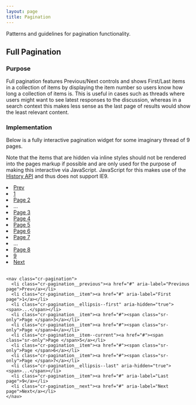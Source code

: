 ```yaml
---
layout: page
title: Pagination
---
```


Patterns and guidelines for pagination functionality.

## Full Pagination

### Purpose
Full pagination features Previous/Next controls and shows First/Last items in a collection of items by displaying the item number so users know how long a collection of items is. This is useful in cases such as threads where users might want to see latest responses to the discussion, whereas in a search context this makes less sense as the last page of results would show the least relevant content.

### Implementation
Below is a fully interactive pagination widget for some imaginary thread of 9 pages.

Note that the items that are hidden via inline styles should not be rendered into the pages markup if possible and are only used for the purpose of making this interactive via JavaScript. JavaScript for this makes use of the [History API](https://developer.mozilla.org/en-US/docs/Web/API/History_API) and thus does not support IE9.

<nav class="cr-pagination">
  <li class="cr-pagination__previous"><a href="#" aria-label="Previous page">Prev</a></li>
  <li class="cr-pagination__item is-first-item"><a href="#" class="js-pagination-item" data-target-item="1" aria-label="First page">1</a></li>
  <li class="cr-pagination__item"><a href="#" class="js-cr-pagination-item" data-target-item="2"><span class="sr-only">Page </span>2</a></li>
  <li class="cr-pagination__ellipsis--first" aria-hidden="true"><span>...</span></li>
  <li class="cr-pagination__item"><a href="#" class="js-cr-pagination-item" data-target-item="3"><span class="sr-only">Page </span>3</a></li>
  <li class="cr-pagination__item"><a href="#" class="js-cr-pagination-item" data-target-item="4"><span class="sr-only">Page </span>4</a></li>
  <li class="cr-pagination__item"><a href="#" class="js-cr-pagination-item" data-target-item="5"><span class="sr-only">Page </span>5</a></li>
  <li class="cr-pagination__item"><a href="#" class="js-cr-pagination-item" data-target-item="6"><span class="sr-only">Page </span>6</a></li>
  <li class="cr-pagination__item"><a href="#" class="js-cr-pagination-item" data-target-item="7"><span class="sr-only">Page </span>7</a></li>
  <li class="cr-pagination__ellipsis--last" aria-hidden="true"><span>...</span></li>
  <li class="cr-pagination__item"><a href="#" class="js-cr-pagination-item" data-target-item="8"><span class="sr-only">Page </span>8</a></li>
  <li class="cr-pagination__item is-last-item"><a href="#" class="js-cr-pagination-item" data-target-item="9" aria-label="Last page">9</a></li>
  <li class="cr-pagination__next"><a href="#" aria-label="Next page">Next</a></li>
</nav>
<br />
<pre><code>&lt;nav class="cr-pagination"&gt;
  &lt;li class="cr-pagination__previous"&gt;&lt;a href="#" aria-label="Previous page"&gt;Prev&lt;/a&gt;&lt;/li&gt;
  &lt;li class="cr-pagination__item"&gt;&lt;a href="#" aria-label="First page"&gt;1&lt;/a&gt;&lt;/li&gt;
  &lt;li class="cr-pagination__ellipsis--first" aria-hidden="true"&gt;&lt;span&gt;...&lt;/span&gt;&lt;/li&gt;
  &lt;li class="cr-pagination__item"&gt;&lt;a href="#"&gt;&lt;span class="sr-only"&gt;Page &lt;/span&gt;3&lt;/a&gt;&lt;/li&gt;
  &lt;li class="cr-pagination__item"&gt;&lt;a href="#"&gt;&lt;span class="sr-only"&gt;Page &lt;/span&gt;4&lt;/a&gt;&lt;/li&gt;
  &lt;li class="cr-pagination__item--current"&gt;&lt;a href="#"&gt;&lt;span class="sr-only"&gt;Page &lt;/span&gt;5&lt;/a&gt;&lt;/li&gt;
  &lt;li class="cr-pagination__item"&gt;&lt;a href="#"&gt;&lt;span class="sr-only"&gt;Page &lt;/span&gt;6&lt;/a&gt;&lt;/li&gt;
  &lt;li class="cr-pagination__item"&gt;&lt;a href="#"&gt;&lt;span class="sr-only"&gt;Page &lt;/span&gt;7&lt;/a&gt;&lt;/li&gt;
  &lt;li class="cr-pagination__ellipsis--last" aria-hidden="true"&gt;&lt;span&gt;...&lt;/span&gt;&lt;/li&gt;
  &lt;li class="cr-pagination__item"&gt;&lt;a href="#" aria-label="Last page"&gt;9&lt;/a&gt;&lt;/li&gt;
  &lt;li class="cr-pagination__next"&gt;&lt;a href="#" aria-label="Next page"&gt;Next&lt;/a&gt;&lt;/li&gt;
&lt;/nav&gt;</code></pre>
